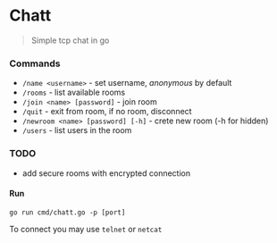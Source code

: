 # Chatt
> Simple tcp chat in go


### Commands
- `/name <username>` - set username, *anonymous* by default
- `/rooms` - list available rooms
- `/join <name> [password]` - join room
- `/quit` - exit from room, if no room, disconnect
- `/newroom <name> [password] [-h]` - crete new room (-h for hidden)
- `/users` - list users in the room


### TODO
- add secure rooms with encrypted connection

#### Run
`go run cmd/chatt.go -p [port]`


To connect you may use `telnet` or `netcat`
